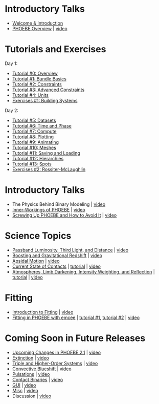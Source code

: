 # Introductory Talks

* [Welcome & Introduction](https://docs.google.com/presentation/d/e/2PACX-1vSr-ch8lbmA5PRbrjCYVDUwI6K0RHAeW2h13zDRuI3TqmV_dlm2PrTY00QDdARAJv2bco5yGlIP5Mid/pub?start=false&loop=false&delayms=5000)
* [PHOEBE Overview](https://docs.google.com/presentation/d/e/2PACX-1vS4eti6hdmxO25SaQSiZcadV_CRCYWEAUTcIEx9LCx9NoJj5isjvYrsmk_07cT6U-aa4ptuRNqXywmO/pub?start=false&loop=false&delayms=5000) | [video](https://vums-web.villanova.edu/Mediasite/Play/b8c7c04751464cee9d70e88c7841adae1d?catalog=94a4bf00-c3f2-4194-b7e0-9bb07d12e711)

# Tutorials and Exercises

Day 1:
* [Tutorial #0: Overview](./Intro_Tutorial_00_overview.ipynb)
* [Tutorial #1: Bundle Basics](./Intro_Tutorial_01_bundle_basics.ipynb)
* [Tutorial #2: Constraints](./Intro_Tutorial_02_constraints.ipynb)
* [Tutorial #3: Advanced Constraints](./Intro_Tutorial_03_advanced_constraints.ipynb)
* [Tutorial #4: Units](./Intro_Tutorial_04_units.ipynb)
* [Exercises #1: Building Systems](./Exercises_01.ipynb)


Day 2:
* [Tutorial #5: Datasets](./Intro_Tutorial_05_datasets.ipynb)
* [Tutorial #6: Time and Phase](./Intro_Tutorial_06_time_and_phase.ipynb)
* [Tutorial #7: Compute](./Intro_Tutorial_07_compute.ipynb)
* [Tutorial #8: Plotting](./Intro_Tutorial_08_plotting.ipynb)
* [Tutorial #9: Animating](./Intro_Tutorial_09_animating.ipynb)
* [Tutorial #10: Meshes](./Intro_Tutorial_10_meshes.ipynb)
* [Tutorial #11: Saving and Loading](./Intro_Tutorial_11_saving_loading.ipynb)
* [Tutorial #12: Hierarchies](./Intro_Tutorial_12_hierarchies.ipynb)
* [Tutorial #13: Spots](./Intro_Tutorial_13_spots.ipynb)
* [Exercises #2: Rossiter-McLaughlin](./Exercises_02.ipynb)


# Introductory Talks

* The Physics Behind Binary Modeling | [video](https://vums-web.villanova.edu/Mediasite/Play/44efc2af8c8f4c569530e295014e3dd51d?catalog=94a4bf00-c3f2-4194-b7e0-9bb07d12e711)
* [Inner-Workings of PHOEBE](https://docs.google.com/presentation/d/e/2PACX-1vRl9nKG_L7nC_GJT3rD5NcoJOMFN5yeh3FzY_HwYremcLD5MyQKI58-Wx1iKco_HMadPsTdbVMq_BqA/pub?start=false&loop=false&delayms=5000) |  [video](https://vums-web.villanova.edu/Mediasite/Play/9c55ee25a0ed47ba9f9e5071b46cec8f1d?catalog=94a4bf00-c3f2-4194-b7e0-9bb07d12e711)
* [Screwing Up PHOEBE and How to Avoid It](https://docs.google.com/presentation/d/e/2PACX-1vTvRXbSwcJmrTlO9Ts6FBff_BozMJM_bqn3VfJ2A4qWDRtFQYpmwh8wbo_ti5jaZ_sxVlxiLKlgR5Q5/pub?start=false&loop=false&delayms=5000) | [video](https://vums-web.villanova.edu/Mediasite/Play/bb1cd6ccb998460a98f3cc053931b0e91d?catalog=94a4bf00-c3f2-4194-b7e0-9bb07d12e711)


# Science Topics

* [Passband Luminosity, Third Light, and Distance](https://docs.google.com/presentation/d/e/2PACX-1vRP5ll1u1cLSsebsCF-x_5TzVRTkBHhGHlW-QJJDy9KKL3cyEs9feC5xJEsfXyWEpFed1ilO6TzG9lQ/pub?start=false&loop=false&delayms=5000) | [video](https://vums-web.villanova.edu/Mediasite/Play/095740f0d1d44534bf796ba562709ae41d?catalog=94a4bf00-c3f2-4194-b7e0-9bb07d12e711)
* [Boosting and Gravitational Redshift](https://docs.google.com/presentation/d/e/2PACX-1vRX65d4gEJ4kD90sIq9Bvy_fZ2FSPuKx61unlpQwv-eJs3VXoNtwput8xS6UyV61fJ3eI1xw5FtXGBZ/pub?start=false&loop=false&delayms=5000) | [video](https://vums-web.villanova.edu/Mediasite/Play/587662572cf84088b36d6fa09886692b1d?catalog=94a4bf00-c3f2-4194-b7e0-9bb07d12e711)
* [Apsidal Motion](https://docs.google.com/presentation/d/e/2PACX-1vRWpXScVFSQQIzjLz1OP5j7wLhactyxkklOOZyOwnkE47__D3YEy6z-isnaTPHekzNduAbocExiukkE/pub?start=false&loop=false&delayms=5000) | [video](https://vums-web.villanova.edu/Mediasite/Play/4cc0d36c92784d5f822b8145d607938d1d?catalog=94a4bf00-c3f2-4194-b7e0-9bb07d12e711)
* [Current State of Contacts](https://docs.google.com/presentation/d/e/2PACX-1vRRbJcCrlmN1J2-vQ6QDbI6blvqMkVW5I9QRTuCWAchGB0S9Jd4Su6Z1KM3Gsntq1hAzAgFdP8ZC61V/pub?start=false&loop=false&delayms=5000) | [tutorial](./contacts_tutorial.ipynb) | [video](https://vums-web.villanova.edu/Mediasite/Play/099aa1bf857e4bdcb683cb12c9e20cc81d?catalog=94a4bf00-c3f2-4194-b7e0-9bb07d12e711)
* [Atmospheres, Limb Darkening, Intensity Weighting, and Reflection](https://docs.google.com/presentation/d/e/2PACX-1vR4GVqR7bgKZsPmH4_IGFNIU-3ke7JetdyjLpFpEGSWReDsl-dSUy11KAo5x2W7c2mD88gmRwrP0-YW/pub?start=false&loop=false&delayms=5000) | [tutorial](./atm_ld_tutorial.ipynb) | [video](https://vums-web.villanova.edu/Mediasite/Play/11c11f0e57c54b1296f385b8fbbdcf3c1d?catalog=94a4bf00-c3f2-4194-b7e0-9bb07d12e711)

# Fitting

* [Introduction to Fitting](https://docs.google.com/presentation/d/e/2PACX-1vRWFJ-AdPWszN_wtX9sMkOu_NGIQ7N_Lsw0faZxdb15yz2Miz60VJ1LqzWFMI_C8WWMj55w8h1AGBOf/pub?start=false&loop=false&delayms=5000) | [video](https://vums-web.villanova.edu/Mediasite/Play/c4055ad01b5b4e8ab73a744d04951f2b1d?catalog=94a4bf00-c3f2-4194-b7e0-9bb07d12e711)
* [Fitting in PHOEBE with emcee](https://docs.google.com/presentation/d/e/2PACX-1vTduJ_GC0jLgMvB8dPH-QoBrgceaSAjJ5-v_ztmYSbnhPO9fS8PZ1M55Ouwoyz6Yu2A8GhuKstlHlgL/pub?start=false&loop=false&delayms=5000) | [tutorial #1](./phoebe_fitting_1.ipynb), [tutorial #2](./phoebe_fitting_2.ipynb) | [video](https://vums-web.villanova.edu/Mediasite/Play/6710bbe5d17140bea47d54f16712902f1d?catalog=94a4bf00-c3f2-4194-b7e0-9bb07d12e711)

# Coming Soon in Future Releases

* [Upcoming Changes in PHOEBE 2.1](https://docs.google.com/presentation/d/e/2PACX-1vRzBboJAT1fMjyh7WuY0U-zY1hH2RpIGYl4m0Fz3j2FrZcO_p2O3IpSCjxMGRlWobDCt6C4VCaiwzBc/pub?start=false&loop=false&delayms=5000) | [video](https://vums-web.villanova.edu/Mediasite/Play/8b75ab6d145b4e859151c02377e748e21d?catalog=94a4bf00-c3f2-4194-b7e0-9bb07d12e711)
* [Extinction](https://docs.google.com/presentation/d/e/2PACX-1vTfr5kiFT9NZlMyR1vfCGtDJ6mhuO0HnTIh8yaKSZbi07Brs29Yxzs7cm9xaKlGyQv5QOxeGs_aLQ6m/pub?start=false&loop=false&delayms=5000) | [video](https://vums-web.villanova.edu/Mediasite/Play/6f054027707c4638b22834d90a5872931d?catalog=94a4bf00-c3f2-4194-b7e0-9bb07d12e711)
* [Triple and Higher-Order Systems](https://docs.google.com/presentation/d/e/2PACX-1vRfMVlmD4w0wzlAnhMAo-Q42OaU6wBcjqJp1mWrIhNqSUYGqK6MX8P6b9kbKUfuopsXpjUkDUw3WcDu/pub?start=false&loop=false&delayms=5000) | [video](https://vums-web.villanova.edu/Mediasite/Play/a6d8a95d3bbd4eacb660a7fe10ad56781d?catalog=94a4bf00-c3f2-4194-b7e0-9bb07d12e711)
* [Convective Blueshift](https://docs.google.com/presentation/d/e/2PACX-1vRjyZQtujU2GqByCYtSR20Xs90BX4XUMRui8Z2nqNgsjf-itkKaLcgwRIPIInCZ6jP90gRQEGwXKBtF/pub?start=false&loop=false&delayms=5000) | [video](https://vums-web.villanova.edu/Mediasite/Play/d5cf2451f174441692edd3b7507c69141d?catalog=94a4bf00-c3f2-4194-b7e0-9bb07d12e711)
* [Pulsations](https://docs.google.com/presentation/d/e/2PACX-1vSE3jZkhLugUSMaNltqD6KLl7OlpGwbfS-uSUrJBEca6p9CmmPTRrL8fU7CinMvPfNXZFUtsAsmOQJT/pub?start=false&loop=false&delayms=5000) | [video](https://vums-web.villanova.edu/Mediasite/Play/c21c03c7ae3d4b569d516f0caff896cf1d?catalog=94a4bf00-c3f2-4194-b7e0-9bb07d12e711)
* [Contact Binaries](https://docs.google.com/presentation/d/e/2PACX-1vTqpLsCWT6Zx65jpRIqO6wYaVJm-6abm2Q5n-XmCQ02m0HL3K11kJJg3P4-6HlJYvR1anPMHGxv3P0M/pub?start=false&loop=false&delayms=5000) | [video](https://vums-web.villanova.edu/Mediasite/Play/a2e50ae7c15b4343933e323ed193af731d?catalog=94a4bf00-c3f2-4194-b7e0-9bb07d12e711)
* [GUI](https://docs.google.com/presentation/d/e/2PACX-1vTL1EG7THOO-8ywdyHHfe_9RYTQ-d_Bqam1HRKU-qWyBRj66MxjZoMQVYAupR9pJqvTQ_gw3E4Rwg-G/pub?start=false&loop=false&delayms=5000) | [video](https://vums-web.villanova.edu/Mediasite/Play/bae85d40da724bcdb5038b87ace8eeb11d?catalog=94a4bf00-c3f2-4194-b7e0-9bb07d12e711)
* [Misc](https://docs.google.com/presentation/d/e/2PACX-1vSWZaktiXV10KzbAz96DJDrQMwFS5SOdCipnBAKfoRWCSD3vJSmYn8HePiDvyuGRcXu-gjn9S8aE552/pub?start=false&loop=false&delayms=5000) | [video](https://vums-web.villanova.edu/Mediasite/Play/abf8f4c9169c4f7ab08cc7a8a29fd57d1d?catalog=94a4bf00-c3f2-4194-b7e0-9bb07d12e711)
* Discussion | [video](https://vums-web.villanova.edu/Mediasite/Play/550372a0aca2420a876b07330468461e1d?catalog=94a4bf00-c3f2-4194-b7e0-9bb07d12e711)
